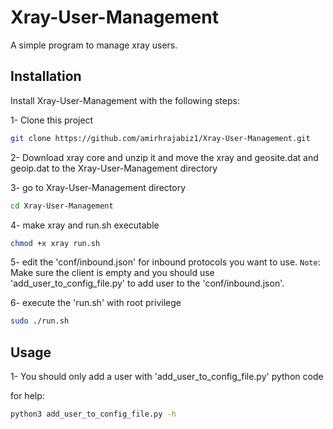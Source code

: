 
# Xray-User-Management

A simple program to manage xray users.


## Installation

Install Xray-User-Management with the following steps:

1- Clone this project
```bash
git clone https://github.com/amirhrajabiz1/Xray-User-Management.git
```

2- Download xray core and unzip it and move the xray and geosite.dat and geoip.dat to the Xray-User-Management directory


3- go to Xray-User-Management directory
```bash
cd Xray-User-Management
```

4- make xray and run.sh executable
```bash
chmod +x xray run.sh
```

5- edit the 'conf/inbound.json' for inbound protocols you want to use.
`Note`: Make sure the client is empty and you should use 'add_user_to_config_file.py' to add user to the 'conf/inbound.json'.

6- execute the 'run.sh' with root privilege
```bash
sudo ./run.sh
```

## Usage

1- You should only add a user with 'add_user_to_config_file.py' python code

for help:
```bash
python3 add_user_to_config_file.py -h
```

2- you should can delete a user with 'del_user_from_config_file.py' python code

for help:
```bash
python del_user_from_config_file.py -h
```

## Examples

1- This command will create a user, amir, in 'conf/inbound.json' with a maximum bandwidth of 100GB for 30 days. Additionally, only one different IP address can use this account simultaneously:
```bash
sudo python3 add_user_to_config_file.py -u amir -c conf/inbound.json -l 100G -d 30 -s 1
```

2- Now, assume user 'amir' consumes 100GB with this account. In this case, amir's ID will be removed from the 'conf/inbound.json', and the following log will be recorded in 'reasonremove.log':
`2024-01-28 15:18:29 user 'amir' removed because of quota_out.`

3- After 30 days, amir's ID will be removed from the 'conf/inbound.json', and the following log will be recorded in 'reasonremove.log':
`2025-10-10 10:10:18 user 'amir' removed because of time_out.`

4- If amir connects with more than one connection (source IP address) to this account concurrently, amir's ID will be removed from the 'conf/inbound.json', and the following log will be recorded in 'reasonremove.log':
`2025-10-10 10:12:49 user 'amir' removed because of CC_violation.`

5- If you choose to delete amir manually, in this case, amir's ID will be removed from the 'conf/inbound.json', and the following log will be recorded in 'reasonremove.log':
`2024-01-30 14:46:28 user 'amir' removed manually.`
`Note`: use switch `-f` if you want to delete the user statistics and information completely.

6- Now, if you want to create the user 'amir' again with the previous ID, you can enter this:
```bash
sudo python3 add_user_to_config_file.py -u amir -c conf/inbound.json -l 100G -d 30 -s 1 -f soft
```

7- If you want to create the user 'amir' with a new ID, you can enter this:
```bash
sudo python3 add_user_to_config_file.py -u amir -c conf/inbound.json -l 100G -d 30 -s 1 -f hard
```

## Files And Directories
`conf/inbound.json`: You put your inbound configs here.
`users/user/Statistics/`: You find user statistics here.
`users/user/user.json`: You find user information here.
`reasonremove.log`: You find logs of why a user removed from 'conf/inbound.json'.







